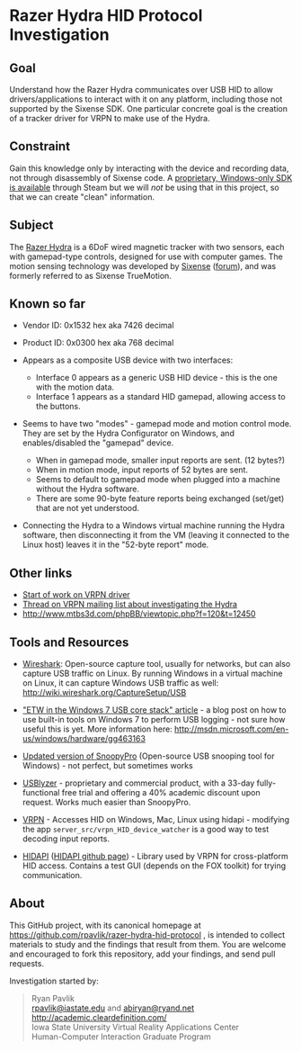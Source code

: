 Razer Hydra HID Protocol Investigation
======================================

Goal
----
Understand how the Razer Hydra communicates over USB HID to allow drivers/applications to interact with it on any platform, including those not supported by the Sixense SDK. One particular concrete goal is the creation of a tracker driver for VRPN to make use of the Hydra.

Constraint
----------
Gain this knowledge only by interacting with the device and recording data, not through disassembly of Sixense code. A [proprietary, Windows-only SDK is available][sdksteam] through Steam but we will _not_ be using that in this project, so that we can create "clean" information.

Subject
-------
The [Razer Hydra][hydra] is a 6DoF wired magnetic tracker with two sensors, each with gamepad-type controls, designed for use with computer games. The motion sensing technology was developed by [Sixense][sixense] ([forum][sforum]), and was formerly referred to as Sixense TrueMotion.


[hydra]:http://www.razerzone.com/minisite/hydra/
[sixense]:http://sixense.com/
[sforum]:http://sixense.com/forum/phpBB3/index.php
[sdksteam]:http://sixense.com/?page_id=21

Known so far
------------
- Vendor ID: 0x1532 hex aka 7426 decimal
- Product ID: 0x0300 hex aka 768 decimal

- Appears as a composite USB device with two interfaces:
  - Interface 0 appears as a generic USB HID device - this is the one with the motion data.
  - Interface 1 appears as a standard HID gamepad, allowing access to the buttons.

- Seems to have two "modes" - gamepad mode and motion control mode. They are set by the Hydra Configurator on Windows, and enables/disabled the "gamepad" device.
  - When in gamepad mode, smaller input reports are sent. (12 bytes?)
  - When in motion mode, input reports of 52 bytes are sent.
  - Seems to default to gamepad mode when plugged into a machine without the Hydra software.
  - There are some 90-byte feature reports being exchanged (set/get) that are not yet understood.

- Connecting the Hydra to a Windows virtual machine running the Hydra software, then disconnecting it from the VM (leaving it connected to the Linux host) leaves it in the "52-byte report" mode.

Other links
-----------
- [Start of work on VRPN driver](https://github.com/rpavlik/vrpn/tree/razer-hydra)
- [Thread on VRPN mailing list about investigating the Hydra](http://lists.unc.edu/read/messages?id=5988423)
- <http://www.mtbs3d.com/phpBB/viewtopic.php?f=120&t=12450>

Tools and Resources
-------------------
- [Wireshark](http://wireshark.org): Open-source capture tool, usually for networks, but can also capture USB traffic on Linux. By running Windows in a virtual machine on Linux, it can capture Windows USB traffic as well: <http://wiki.wireshark.org/CaptureSetup/USB>

- ["ETW in the Windows 7 USB core stack" article](http://blogs.msdn.com/b/usbcoreblog/archive/2009/12/04/etw-in-the-windows-7-usb-core-stack.aspx) - a blog post on how to use built-in tools on Windows 7 to perform USB logging - not sure how useful this is yet. More information here: <http://msdn.microsoft.com/en-us/windows/hardware/gg463163>

- [Updated version of SnoopyPro](http://libusb.6.n5.nabble.com/32-amp-64-bit-version-of-SnoopyPro-td3270266.html) (Open-source USB snooping tool for Windows) - not perfect, but sometimes works

- [USBlyzer](http://www.usblyzer.com/) - proprietary and commercial product, with a 33-day fully-functional free trial and offering a 40% academic discount upon request. Works much easier than SnoopyPro.

- [VRPN](http://www.vrpn.org/) - Accesses HID on Windows, Mac, Linux using hidapi - modifying the app `server_src/vrpn_HID_device_watcher` is a good way to test decoding input reports.

- [HIDAPI](http://www.signal11.us/oss/hidapi/) ([HIDAPI github page](https://github.com/signal11/hidapi)) - Library used by VRPN for cross-platform HID access. Contains a test GUI (depends on the FOX toolkit) for trying communication.

About
-----
This GitHub project, with its canonical homepage at <https://github.com/rpavlik/razer-hydra-hid-protocol> , is intended to collect materials to study and the findings that result from them. You are welcome and encouraged to fork this repository, add your findings, and send pull requests.


Investigation started by:
> Ryan Pavlik<br/>
> <rpavlik@iastate.edu> and <abiryan@ryand.net><br/>
> <http://academic.cleardefinition.com/><br/>
> Iowa State University Virtual Reality Applications Center<br/>
> Human-Computer Interaction Graduate Program<br/>
